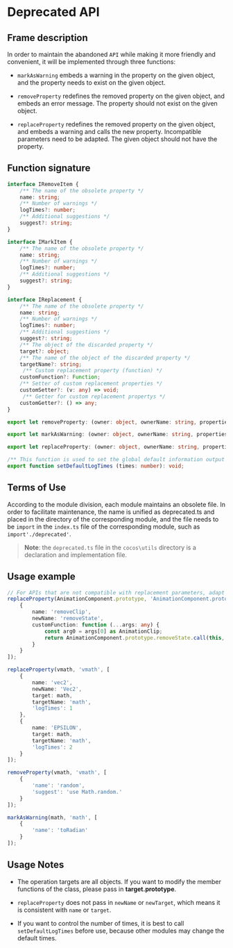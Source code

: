 # Deprecated API

## Frame description

In order to maintain the abandoned `API` while making it more friendly and convenient, it will be implemented through three functions:

- `markAsWarning` embeds a warning in the property on the given object, and the property needs to exist on the given object.

- `removeProperty` redefines the removed property on the given object, and embeds an error message. The property should not exist on the given object.

- `replaceProperty` redefines the removed property on the given object, and embeds a warning and calls the new property. Incompatible parameters need to be adapted. The given object should not have the property.

## Function signature

```typescript
interface IRemoveItem {
    /** The name of the obsolete property */
    name: string;
    /** Number of warnings */
    logTimes?: number;
    /** Additional suggestions */
    suggest?: string;
}

interface IMarkItem {
    /** The name of the obsolete property */
    name: string;
    /** Number of warnings */
    logTimes?: number;
    /** Additional suggestions */
    suggest?: string;
}

interface IReplacement {
    /** The name of the obsolete property */
    name: string;
    /** Number of warnings */
    logTimes?: number;
    /** Additional suggestions */
    suggest?: string;
    /** The object of the discarded property */
    target?: object;
    /** The name of the object of the discarded property */
    targetName?: string;
     /** Custom replacement property (function) */
    customFunction?: Function;
    /** Setter of custom replacement properties */
    customSetter?: (v: any) => void;
     /** Getter for custom replacement propertys */
    customGetter?: () => any;
}

export let removeProperty: (owner: object, ownerName: string, properties: IRemoveItem[]) => void;

export let markAsWarning: (owner: object, ownerName: string, properties: IMarkItem[]) => void;

export let replaceProperty: (owner: object, ownerName: string, properties: IReplacement[]) => void;

/** This function is used to set the global default information output times */
export function setDefaultLogTimes (times: number): void;  
```

## Terms of Use

According to the module division, each module maintains an obsolete file. In order to facilitate maintenance, the name is unified as deprecated.ts and placed in the directory of the corresponding module, and the file needs to be `import` in the `index.ts` file of the corresponding module, such as `import'./deprecated'`.

> **Note**: the `deprecated.ts` file in the `cocos\utils` directory is a declaration and implementation file.

## Usage example

```typescript
// For APIs that are not compatible with replacement parameters, adapt them through appropriate custom functions
replaceProperty(AnimationComponent.prototype, 'AnimationComponent.prototype', [
    {
        name: 'removeClip',
        newName: 'removeState',
        customFunction: function (...args: any) {
            const arg0 = args[0] as AnimationClip;
            return AnimationComponent.prototype.removeState.call(this, arg0.name);
        }
    }
]);

replaceProperty(vmath, 'vmath', [
    {
        name: 'vec2',
        newName: 'Vec2',
        target: math,
        targetName: 'math',
        'logTimes': 1
    },
    {
        name: 'EPSILON',
        target: math,
        targetName: 'math',
        'logTimes': 2
    }
]);

removeProperty(vmath, 'vmath', [
    {
        'name': 'random',
        'suggest': 'use Math.random.'
    }
]);

markAsWarning(math, 'math', [
    {
        'name': 'toRadian'
    }
]);
```

## Usage Notes

- The operation targets are all objects. If you want to modify the member functions of the class, please pass in **target.prototype**.

- `replaceProperty` does not pass in `newName` or `newTarget`, which means it is consistent with `name` or `target`.

- If you want to control the number of times, it is best to call `setDefaultLogTimes` before use, because other modules may change the default times.
